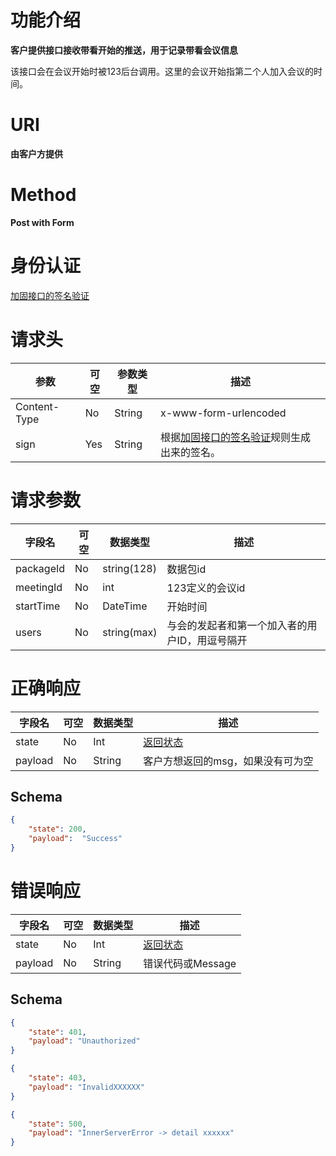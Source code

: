 # 功能介绍
**客户提供接口接收带看开始的推送，用于记录带看会议信息**

该接口会在会议开始时被123后台调用。这里的会议开始指第二个人加入会议的时间。

# URI

**由客户方提供**


# Method
**Post with Form**


# 身份认证
[加固接口的签名验证](../Agreement/StrongValidation.md)


# 请求头
| 参数         | 可空 | 参数类型 | 描述                                                         |
| ------------ | ---- | -------- | ------------------------------------------------------------ |
| Content-Type | No   | String   | x-www-form-urlencoded                                        |
| sign         | Yes  | String   | 根据[加固接口的签名验证](../Agreement/StongValidation.md)规则生成出来的签名。 |


# 请求参数
| 字段名    | 可空 | 数据类型    | 描述                                           |
| --------- | ---- | ----------- | ---------------------------------------------- |
| packageId | No   | string(128) | 数据包id                                       |
| meetingId | No   | int         | 123定义的会议id                                |
| startTime | No   | DateTime    | 开始时间                                       |
| users     | No   | string(max) | 与会的发起者和第一个加入者的用户ID，用逗号隔开 |


# 正确响应
| 字段名  | 可空 | 数据类型 | 描述                                         |
| ------- | ---- | -------- | -------------------------------------------- |
| state   | No   | Int      | [返回状态](../Agreement/APIResponseState.md) |
| payload | No   | String   | 客户方想返回的msg，如果没有可为空            |

## Schema
```json
{
    "state": 200,
    "payload":  "Success"
}
```

# 错误响应
| 字段名  | 可空 | 数据类型 | 描述                                         |
| ------- | ---- | -------- | -------------------------------------------- |
| state   | No   | Int      | [返回状态](../Agreement/APIResponseState.md) |
| payload | No   | String   | 错误代码或Message                            |

## Schema 
``` json
{
    "state": 401,
    "payload": "Unauthorized"
}
```

``` json
{
    "state": 403,
    "payload": "InvalidXXXXXX"
}
```

``` json
{
    "state": 500,
    "payload": "InnerServerError -> detail xxxxxx"
}
```
